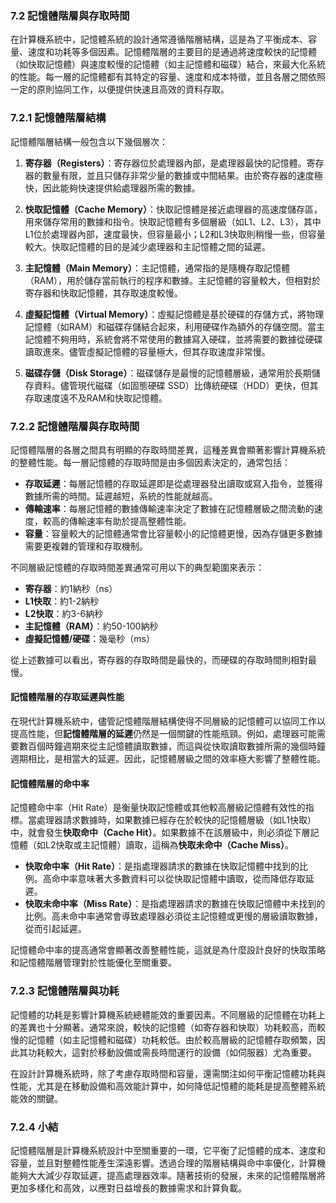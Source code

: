 ### 7.2 記憶體階層與存取時間

在計算機系統中，記憶體系統的設計通常遵循階層結構，這是為了平衡成本、容量、速度和功耗等多個因素。記憶體階層的主要目的是通過將速度較快的記憶體（如快取記憶體）與速度較慢的記憶體（如主記憶體和磁碟）結合，來最大化系統的性能。每一層的記憶體都有其特定的容量、速度和成本特徵，並且各層之間依照一定的原則協同工作，以便提供快速且高效的資料存取。

### 7.2.1 記憶體階層結構

記憶體階層結構一般包含以下幾個層次：

1. **寄存器（Registers）**：寄存器位於處理器內部，是處理器最快的記憶體。寄存器的數量有限，並且只儲存非常少量的數據或中間結果。由於寄存器的速度極快，因此能夠快速提供給處理器所需的數據。
   
2. **快取記憶體（Cache Memory）**：快取記憶體是接近處理器的高速度儲存區，用來儲存常用的數據和指令。快取記憶體有多個層級（如L1、L2、L3），其中L1位於處理器內部，速度最快，但容量最小；L2和L3快取則稍慢一些，但容量較大。快取記憶體的目的是減少處理器和主記憶體之間的延遲。

3. **主記憶體（Main Memory）**：主記憶體，通常指的是隨機存取記憶體（RAM），用於儲存當前執行的程序和數據。主記憶體的容量較大，但相對於寄存器和快取記憶體，其存取速度較慢。

4. **虛擬記憶體（Virtual Memory）**：虛擬記憶體是基於硬碟的存儲方式，將物理記憶體（如RAM）和磁碟存儲結合起來，利用硬碟作為額外的存儲空間。當主記憶體不夠用時，系統會將不常使用的數據寫入硬碟，並將需要的數據從硬碟讀取進來。儘管虛擬記憶體的容量極大，但其存取速度非常慢。

5. **磁碟存儲（Disk Storage）**：磁碟儲存是最慢的記憶體層級，通常用於長期儲存資料。儘管現代磁碟（如固態硬碟 SSD）比傳統硬碟（HDD）更快，但其存取速度遠不及RAM和快取記憶體。

### 7.2.2 記憶體階層與存取時間

記憶體階層的各層之間具有明顯的存取時間差異，這種差異會顯著影響計算機系統的整體性能。每一層記憶體的存取時間是由多個因素決定的，通常包括：

- **存取延遲**：每層記憶體的存取延遲即是從處理器發出讀取或寫入指令，並獲得數據所需的時間。延遲越短，系統的性能就越高。
- **傳輸速率**：每層記憶體的數據傳輸速率決定了數據在記憶體層級之間流動的速度，較高的傳輸速率有助於提高整體性能。
- **容量**：容量較大的記憶體通常會比容量較小的記憶體更慢，因為存儲更多數據需要更複雜的管理和存取機制。

不同層級記憶體的存取時間差異通常可用以下的典型範圍來表示：

- **寄存器**：約1納秒（ns）
- **L1快取**：約1-2納秒
- **L2快取**：約3-6納秒
- **主記憶體（RAM）**：約50-100納秒
- **虛擬記憶體/硬碟**：幾毫秒（ms）

從上述數據可以看出，寄存器的存取時間是最快的，而硬碟的存取時間則相對最慢。

#### 記憶體階層的存取延遲與性能

在現代計算機系統中，儘管記憶體階層結構使得不同層級的記憶體可以協同工作以提高性能，但**記憶體階層的延遲**仍然是一個關鍵的性能瓶頸。例如，處理器可能需要數百個時鐘週期來從主記憶體讀取數據，而這與從快取讀取數據所需的幾個時鐘週期相比，是相當大的延遲。因此，記憶體層級之間的效率極大影響了整體性能。

#### 記憶體階層的命中率

記憶體命中率（Hit Rate）是衡量快取記憶體或其他較高層級記憶體有效性的指標。當處理器請求數據時，如果數據已經存在於較快的記憶體層級（如L1快取）中，就會發生**快取命中（Cache Hit）**。如果數據不在該層級中，則必須從下層記憶體（如L2快取或主記憶體）讀取，這稱為**快取未命中（Cache Miss）**。

- **快取命中率（Hit Rate）**：是指處理器請求的數據在快取記憶體中找到的比例。高命中率意味著大多數資料可以從快取記憶體中讀取，從而降低存取延遲。
- **快取未命中率（Miss Rate）**：是指處理器請求的數據在快取記憶體中未找到的比例。高未命中率通常會導致處理器必須從主記憶體或更慢的層級讀取數據，從而引起延遲。

記憶體命中率的提高通常會顯著改善整體性能，這就是為什麼設計良好的快取策略和記憶體階層管理對於性能優化至關重要。

### 7.2.3 記憶體階層與功耗

記憶體的功耗是影響計算機系統總體能效的重要因素。不同層級的記憶體在功耗上的差異也十分顯著。通常來說，較快的記憶體（如寄存器和快取）功耗較高，而較慢的記憶體（如主記憶體和磁碟）功耗較低。由於較高層級的記憶體存取頻繁，因此其功耗較大，這對於移動設備或需長時間運行的設備（如伺服器）尤為重要。

在設計計算機系統時，除了考慮存取時間和容量，還需關注如何平衡記憶體功耗與性能，尤其是在移動設備和高效能計算中，如何降低記憶體的能耗是提高整體系統能效的關鍵。

### 7.2.4 小結

記憶體階層是計算機系統設計中至關重要的一環，它平衡了記憶體的成本、速度和容量，並且對整體性能產生深遠影響。透過合理的階層結構與命中率優化，計算機能夠大大減少存取延遲，提高處理器效率。隨著技術的發展，未來的記憶體階層將更加多樣化和高效，以應對日益增長的數據需求和計算負載。